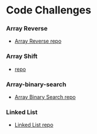 
# Code Challenges

### Array Reverse
* [Array Reverse repo](https://github.com/shiratap/data-structures-and-algorithms/tree/master/code-challenges/401/arrayReverse)

### Array Shift
* [repo](https://github.com/shiratap/data-structures-and-algorithms/tree/master/code-challenges/401/arrayShift)

### Array-binary-search
* [Array Binary Search repo](https://github.com/shiratap/data-structures-and-algorithms/tree/master/code-challenges/401/binarySearch)

### Linked List
* [Linked List repo](https://github.com/shiratap/data-structures-and-algorithms/tree/master/code-challenges/401/linkedList)


